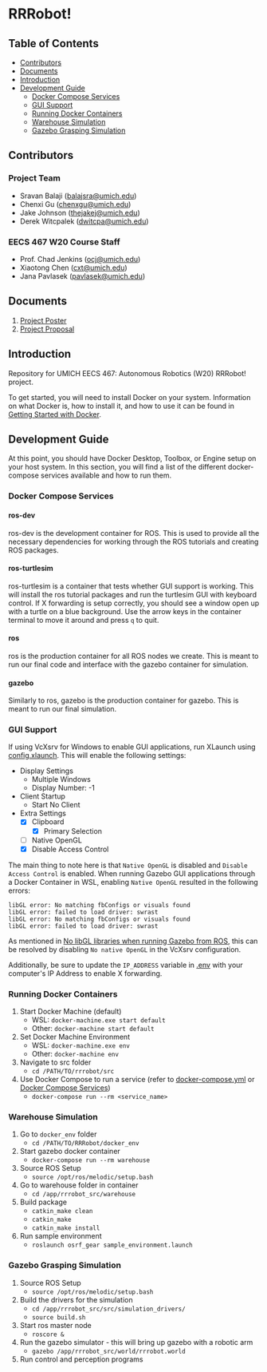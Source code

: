 # RRRobot! <!-- omit in toc -->

## Table of Contents <!-- omit in toc -->
- [Contributors](#contributors)
- [Documents](#documents)
- [Introduction](#introduction)
- [Development Guide](#development-guide)
  - [Docker Compose Services](#docker-compose-services)
  - [GUI Support](#gui-support)
  - [Running Docker Containers](#running-docker-containers)
  - [Warehouse Simulation](#warehouse-simulation)
  - [Gazebo Grasping Simulation](#gazebo-grasping-simulation)

## Contributors

### Project Team <!-- omit in toc -->

- Sravan Balaji ([balajsra@umich.edu](mailto:balajsra@umich.edu))
- Chenxi Gu ([chenxgu@umich.edu](mailto:chenxgu@umich.edu))
- Jake Johnson ([thejakej@umich.edu](mailto:thejakej@umich.edu))
- Derek Witcpalek ([dwitcpa@umich.edu](mailto:dwitcpa@umich.edu))

### EECS 467 W20 Course Staff <!-- omit in toc -->

- Prof. Chad Jenkins ([ocj@umich.edu](mailto:ocj@umich.edu))
- Xiaotong Chen ([cxt@umich.edu](mailto:cxt@umich.edu))
- Jana Pavlasek ([pavlasek@umich.edu](mailto:pavlasek@umich.edu))

## Documents

1. [Project Poster](1.%20Project%20Poster.pdf)
2. [Project Proposal](2.%20Project%20Proposal.pdf)

## Introduction

Repository for UMICH EECS 467: Autonomous Robotics (W20) RRRobot! project.

To get started, you will need to install Docker on your system. Information on what Docker is, how to install it, and how to use it can be found in [Getting Started with Docker](https://sravanbalaji.com/Web%20Pages/blog_docker.html).

## Development Guide

At this point, you should have Docker Desktop, Toolbox, or Engine setup on your host system. In this section, you will find a list of the different docker-compose services available and how to run them.

### Docker Compose Services

#### ros-dev <!-- omit in toc -->

ros-dev is the development container for ROS. This is used to provide all the necessary dependencies for working through the ROS tutorials and creating ROS packages.

#### ros-turtlesim <!-- omit in toc -->

ros-turtlesim is a container that tests whether GUI support is working. This will install the ros tutorial packages and run the turtlesim GUI with keyboard control. If X forwarding is setup correctly, you should see a window open up with a turtle on a blue background. Use the arrow keys in the container terminal to move it around and press `q` to quit.

#### ros <!-- omit in toc -->

ros is the production container for all ROS nodes we create. This is meant to run our final code and interface with the gazebo container for simulation.

#### gazebo <!-- omit in toc -->

Similarly to ros, gazebo is the production container for gazebo. This is meant to run our final simulation.

### GUI Support

If using VcXsrv for Windows to enable GUI applications, run XLaunch using [config.xlaunch](utils/config.xlaunch). This will enable the following settings:

- Display Settings
  - Multiple Windows
  - Display Number: -1
- Client Startup
  - Start No Client
- Extra Settings
  - [x] Clipboard
    - [x] Primary Selection
  - [ ] Native OpenGL
  - [x] Disable Access Control

The main thing to note here is that `Native OpenGL` is disabled and `Disable Access Control` is enabled. When running Gazebo GUI applications through a Docker Container in WSL, enabling `Native OpenGL` resulted in the following errors:

```
libGL error: No matching fbConfigs or visuals found
libGL error: failed to load driver: swrast
libGL error: No matching fbConfigs or visuals found
libGL error: failed to load driver: swrast
```

As mentioned in [No libGL libraries when running Gazebo from ROS](https://github.com/microsoft/WSL/issues/3644#issuecomment-434556680), this can be resolved by disabling `No native OpenGL` in the VcXsrv configuration.

Additionally, be sure to update the `IP_ADDRESS` variable in [.env](src/.env) with your computer's IP Address to enable X forwarding.

### Running Docker Containers

1. Start Docker Machine (default)
    - WSL: `docker-machine.exe start default`
    - Other: `docker-machine start default`
2. Set Docker Machine Environment
    - WSL: `docker-machine.exe env`
    - Other: `docker-machine env`
3. Navigate to src folder
    - `cd /PATH/TO/rrrobot/src`
4. Use Docker Compose to run a service (refer to [docker-compose.yml](src/docker-compose.yml) or [Docker Compose Services](#docker-compose-services))
   - `docker-compose run --rm <service_name>`

### Warehouse Simulation

1. Go to `docker_env` folder
     - `cd /PATH/TO/RRRobot/docker_env`
2. Start gazebo docker container
   - `docker-compose run --rm warehouse`
3. Source ROS Setup
   - `source /opt/ros/melodic/setup.bash`
4. Go to warehouse folder in container
   - `cd /app/rrrobot_src/warehouse`
5. Build package
   - `catkin_make clean`
   - `catkin_make`
   - `catkin_make install`
6. Run sample environment
   - `roslaunch osrf_gear sample_environment.launch`

### Gazebo Grasping Simulation

1. Source ROS Setup
   - `source /opt/ros/melodic/setup.bash`
2. Build the drivers for the simulation
   - `cd /app/rrrobot_src/src/simulation_drivers/`
   - `source build.sh`
3. Start ros master node
   - `roscore &`
4. Run the gazebo simulator - this will bring up gazebo with a robotic arm
   - `gazebo /app/rrrobot_src/world/rrrobot.world`
5. Run control and perception programs
